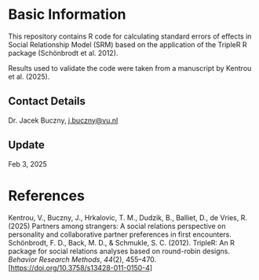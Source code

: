 # Basic Information

This repository contains R code for calculating standard errors of effects in Social Relationship Model (SRM) based on the application of the TripleR R package (Schönbrodt et al. 2012).

Results used to validate the code were taken from a manuscript by Kentrou et al. (2025).

## Contact Details
Dr. Jacek Buczny, j.buczny@vu.nl

## Update
Feb 3, 2025

# References
Kentrou, V., Buczny, J., Hrkalovic, T. M., Dudzik, B., Balliet, D., de Vries, R. (2025) Partners among strangers: A social relations perspective on personality and collaborative partner preferences in first encounters.
Schönbrodt, F. D., Back, M. D., & Schmukle, S. C. (2012). TripleR: An R package for social relations analyses based on round-robin designs. _Behavior Research Methods_, _44_(2), 455–470. [https://doi.org/10.3758/s13428-011-0150-4]
